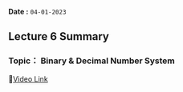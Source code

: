**Date :** `04-01-2023`
## Lecture 6 Summary
### Topic： Binary & Decimal Number System
📍[Video Link](https://www.youtube.com/watch?v=bWrsk0QizEk&list=PLDzeHZWIZsTryvtXdMr6rPh4IDexB5NIA&index=6)
